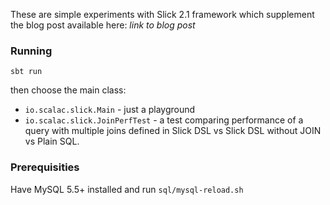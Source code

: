 These are simple experiments with Slick 2.1 framework which supplement the blog post available here: *link to blog post*

### Running

```
sbt run
```

then choose the main class:

* `io.scalac.slick.Main` - just a playground
* `io.scalac.slick.JoinPerfTest` - a test comparing performance of a query with multiple joins defined in Slick DSL vs Slick DSL without JOIN vs Plain SQL.

### Prerequisities

Have MySQL 5.5+ installed and run `sql/mysql-reload.sh`
